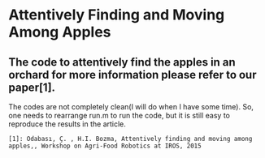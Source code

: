 Attentively Finding and Moving Among Apples
===================


The code to attentively find the apples in an orchard for more information please refer to our paper[1]. 
----------

The codes are not completely clean(I will do when I have some time). So, one needs to rearrange run.m to run the code, but it is still easy to reproduce the results in the article. 


    [1]: Odabası, Ç. , H.I. Bozma, Attentively finding and moving among apples,, Workshop on Agri-Food Robotics at IROS, 2015



